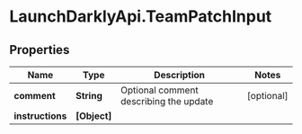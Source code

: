 # LaunchDarklyApi.TeamPatchInput

## Properties

Name | Type | Description | Notes
------------ | ------------- | ------------- | -------------
**comment** | **String** | Optional comment describing the update | [optional] 
**instructions** | **[Object]** |  | 


